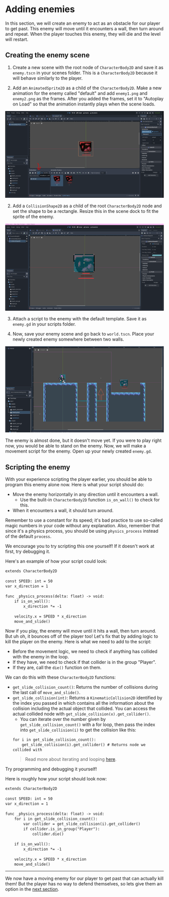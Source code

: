 # Adding enemies

In this section, we will create an enemy to act as an obstacle for our player to get past. This enemy will move until it encounters a wall, then turn around and repeat. When the player touches this enemy, they will die and the level will restart.

## Creating the enemy scene

1) Create a new scene with the root node of `CharacterBody2D` and save it as `enemy.tscn` in your scenes folder. This is a `CharacterBody2D` because it will behave similarly to the player.

2) Add an `AnimatedSprite2D` as a child of the `CharacterBody2D`. Make a new animation for the enemy called "default" and add `enemy1.png` and `enemy2.png` as the frames. After you added the frames, set it to "Autoplay on Load" so that the animation instantly plays when the scene loads.

![setting autoload on animation](../images/section-6/setting_autoload.png) 

2) Add a `CollisionShape2D` as a child of the root `CharacterBody2D` node and set the shape to be a rectangle. Resize this in the scene dock to fit the sprite of the enemy.

![resizing collision](../images/section-6/resizing_collision.png)

3) Attach a script to the enemy with the default template. Save it as `enemy.gd` in your scripts folder.

4) Now, save your enemy scene and go back to `world.tscn`. Place your newly created enemy somewhere between two walls.

![placing the enemy](../images/section-6/placing_enemy.png)

The enemy is almost done, but it doesn't move yet. If you were to play right now, you would be able to stand on the enemy. Now, we will make a movement script for the enemy. Open up your newly created `enemy.gd`.

## Scripting the enemy

With your experience scripting the player earlier, you should be able to program this enemy alone now. Here is what your script should do:
- Move the enemy horizontally in any direction until it encounters a wall.
    - Use the bulit-in `CharacterBody2D` function `is_on_wall()` to check for this.
- When it encounters a wall, it should turn around.

Remember to use a constant for its speed; it's bad practice to use so-called magic numbers in your code without any explanation. Also, remember that since it's a physics process, you should be using `physics_process` instead of the default `process`.

We encourage you to try scripting this one yourself! If it doesn't work at first, try debugging it.

Here's an example of how your script could look:
```gdscript
extends CharacterBody2D

const SPEED: int = 50
var x_direction = 1

func _physics_process(delta: float) -> void:
	if is_on_wall():
		x_direction *= -1
	
	velocity.x = SPEED * x_direction
	move_and_slide()

```

Now if you play, the enemy will move until it hits a wall, then turn around. But uh oh, it bounces off of the player too! Let's fix that by adding logic to kill the player on the enemy. Here is what we need to add to the script:
- Before the movement logic, we need to check if anything has collided with the enemy in the loop.
- If they have, we need to check if that collider is in the group "Player".
- If they are, call the `die()` function on them.

We can do this with these `CharacterBody2D` functions:
- `get_slide_collision_count()`: Returns the number of collisions during the last call of `move_and_slide()`. 
- `get_slide_collision(int)`: Returns a `KinematicCollision2D` identified by the index you passed in which contains all the information about the collision including the actual object that collided. You can access the actual collided node with `get_slide_collision(x).get_collider()`. 
    - You can iterate over the number given by `get_slide_collision_count()` with a for loop, then pass the index into `get_slide_collision(i)` to get the collision like this:
    ```gdscript
    for i in get_slide_collision_count():
        get_slide_collision(i).get_collider() # Returns node we collided with
    ```
    > Read more about iterating and looping [here](https://gdscript.com/tutorials/looping/).

Try programming and debugging it yourself!

Here is roughly how your script should look now:
```gdscript
extends CharacterBody2D

const SPEED: int = 50
var x_direction = 1

func _physics_process(delta: float) -> void:
	for i in get_slide_collision_count():
		var collider = get_slide_collision(i).get_collider()
		if collider.is_in_group("Player"):
			collider.die()
	
	if is_on_wall():
		x_direction *= -1
	
	velocity.x = SPEED * x_direction
	move_and_slide()
```
---

We now have a moving enemy for our player to get past that can actually kill them! But the player has no way to defend themselves, so lets give them an option in the [next section](./section-7.md).
